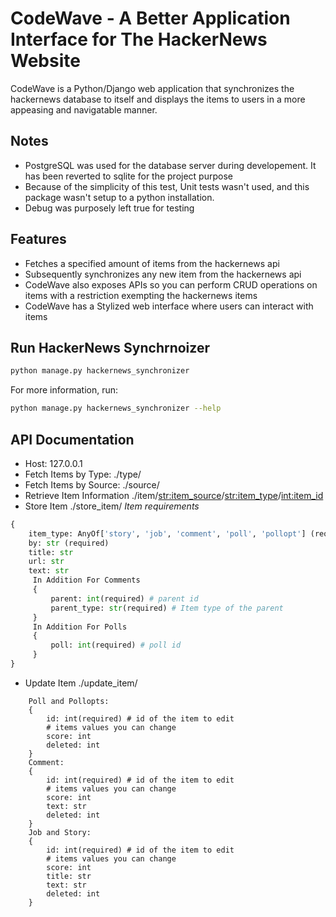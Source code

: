 # CodeWave - A Better Application Interface for The HackerNews Website

CodeWave is a Python/Django web application that synchronizes the hackernews database to itself and displays the items to users in a more appeasing and navigatable manner.

## Notes
- PostgreSQL was used for the database server during developement. It has been reverted to sqlite for the project purpose
- Because of the simplicity of this test, Unit tests wasn't used, and this package wasn't setup to a python installation.
- Debug was purposely left true for testing

## Features

- Fetches a specified amount of items from the hackernews api
- Subsequently synchronizes any new item from the hackernews api
- CodeWave also exposes APIs so you can perform CRUD operations on items with a restriction exempting the hackernews items
- CodeWave has a Stylized web interface where users can interact with items

## Run HackerNews Synchrnoizer
``` bash
python manage.py hackernews_synchronizer
```
For more information, run:
``` bash
python manage.py hackernews_synchronizer --help
```

## API Documentation
- Host: 127.0.0.1
- Fetch Items by Type: ./type/
- Fetch Items by Source: ./source/
- Retrieve Item Information ./item/<str:item_source>/<str:item_type>/<int:item_id>
- Store Item ./store_item/
_Item requirements_
``` python
{
    item_type: AnyOf['story', 'job', 'comment', 'poll', 'pollopt'] (required)
    by: str (required)
    title: str
    url: str
    text: str
     In Addition For Comments
     {
         parent: int(required) # parent id
         parent_type: str(required) # Item type of the parent
     }
     In Addition For Polls
     {
         poll: int(required) # poll id
     }
}
```
- Update Item ./update_item/
```
    Poll and Pollopts:
    {
        id: int(required) # id of the item to edit
        # items values you can change
        score: int
        deleted: int
    }
    Comment:
    {
        id: int(required) # id of the item to edit
        # items values you can change
        score: int
        text: str
        deleted: int
    }
    Job and Story:
    {
        id: int(required) # id of the item to edit
        # items values you can change
        score: int
        title: str
        text: str
        deleted: int
    }
```